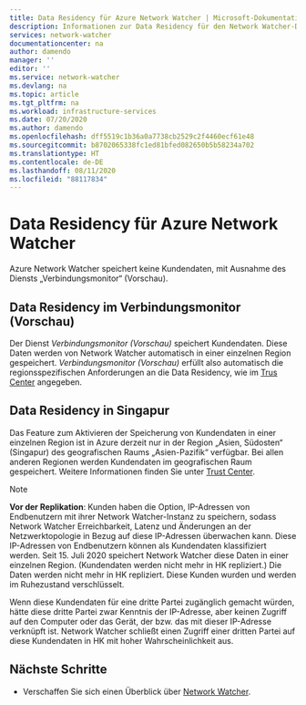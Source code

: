 ```yaml
---
title: Data Residency für Azure Network Watcher | Microsoft-Dokumentation
description: Informationen zur Data Residency für den Network Watcher-Dienst
services: network-watcher
documentationcenter: na
author: damendo
manager: ''
editor: ''
ms.service: network-watcher
ms.devlang: na
ms.topic: article
ms.tgt_pltfrm: na
ms.workload: infrastructure-services
ms.date: 07/20/2020
ms.author: damendo
ms.openlocfilehash: dff5519c1b36a0a7738cb2529c2f4460ecf61e48
ms.sourcegitcommit: b8702065338fc1ed81bfed082650b5b58234a702
ms.translationtype: HT
ms.contentlocale: de-DE
ms.lasthandoff: 08/11/2020
ms.locfileid: "88117834"
---
```

# <a name="data-residency-for-azure-network-watcher"></a>Data Residency für Azure Network Watcher
Azure Network Watcher speichert keine Kundendaten, mit Ausnahme des Diensts „Verbindungsmonitor“ (Vorschau).


## <a name="connection-monitor-preview-data-residency"></a>Data Residency im Verbindungsmonitor (Vorschau)
Der Dienst *Verbindungsmonitor (Vorschau)* speichert Kundendaten. Diese Daten werden von Network Watcher automatisch in einer einzelnen Region gespeichert. *Verbindungsmonitor (Vorschau)* erfüllt also automatisch die regionsspezifischen Anforderungen an die Data Residency, wie im [Trus Center](https://azuredatacentermap.azurewebsites.net/) angegeben.

## <a name="singapore-data-residency"></a>Data Residency in Singapur

Das Feature zum Aktivieren der Speicherung von Kundendaten in einer einzelnen Region ist in Azure derzeit nur in der Region „Asien, Südosten“ (Singapur) des geografischen Raums „Asien-Pazifik“ verfügbar. Bei allen anderen Regionen werden Kundendaten im geografischen Raum gespeichert. Weitere Informationen finden Sie unter [Trust Center](https://azuredatacentermap.azurewebsites.net/).

> [!Note]
> **Vor der Replikation**: Kunden haben die Option, IP-Adressen von Endbenutzern mit ihrer Network Watcher-Instanz zu speichern, sodass Network Watcher Erreichbarkeit, Latenz und Änderungen an der Netzwerktopologie in Bezug auf diese IP-Adressen überwachen kann. Diese IP-Adressen von Endbenutzern können als Kundendaten klassifiziert werden. Seit 15. Juli 2020 speichert Network Watcher diese Daten in einer einzelnen Region. (Kundendaten werden nicht mehr in HK repliziert.) Die Daten werden nicht mehr in HK repliziert. Diese Kunden wurden und werden im Ruhezustand verschlüsselt.
> 
> Wenn diese Kundendaten für eine dritte Partei zugänglich gemacht würden, hätte diese dritte Partei zwar Kenntnis der IP-Adresse, aber keinen Zugriff auf den Computer oder das Gerät, der bzw. das mit dieser IP-Adresse verknüpft ist. Network Watcher schließt einen Zugriff einer dritten Partei auf diese Kundendaten in HK mit hoher Wahrscheinlichkeit aus.

## <a name="next-steps"></a>Nächste Schritte

* Verschaffen Sie sich einen Überblick über [Network Watcher](https://docs.microsoft.com/azure/network-watcher/network-watcher-monitoring-overview).
